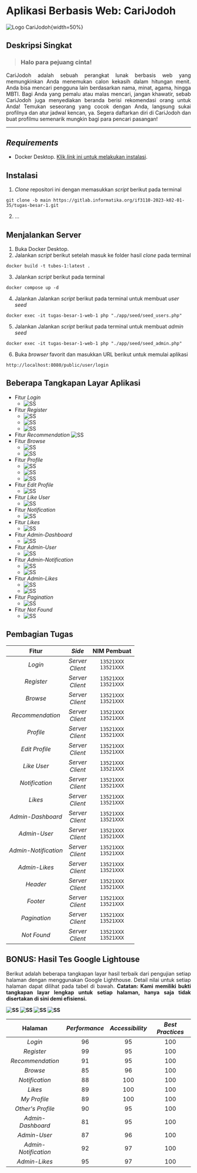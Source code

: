 # Aplikasi Berbasis Web: CariJodoh

![Logo CariJodoh](src/public/images/assets/logo.webp){width=50%}

## Deskripsi Singkat
> <h3>Halo para pejuang cinta!</h3> 
<div align="justify">
    <p>CariJodoh adalah sebuah perangkat lunak berbasis web yang memungkinkan Anda menemukan calon kekasih dalam hitungan menit. Anda bisa mencari pengguna lain berdasarkan nama, minat, agama, hingga MBTI. Bagi Anda yang pemalu atau malas mencari, jangan khawatir, sebab CariJodoh juga menyediakan beranda berisi rekomendasi orang untuk Anda! Temukan seseorang yang cocok dengan Anda, langsung sukai profilnya dan atur jadwal kencan, ya. Segera daftarkan diri di CariJodoh dan buat profilmu semenarik mungkin bagi para pencari pasangan!</p>
</div>

----

## _Requirements_
- Docker Desktop. [Klik _link_ ini untuk melakukan instalasi](https://www.docker.com/products/docker-desktop/).

## Instalasi
1. _Clone_ repositori ini dengan memasukkan _script_ berikut pada terminal
```
git clone -b main https://gitlab.informatika.org/if3110-2023-k02-01-35/tugas-besar-1.git
```
2. ...

## Menjalankan Server
1. Buka Docker Desktop.
2. Jalankan _script_ berikut setelah masuk ke folder hasil _clone_ pada terminal
```
docker build -t tubes-1:latest .
```
3. Jalankan _script_ berikut pada terminal
```
docker compose up -d
```
4. Jalankan Jalankan _script_ berikut pada terminal untuk membuat _user seed_
```
docker exec -it tugas-besar-1-web-1 php "./app/seed/seed_users.php"
```
5. Jalankan Jalankan _script_ berikut pada terminal untuk membuat _admin seed_
```
docker exec -it tugas-besar-1-web-1 php "./app/seed/seed_admin.php"
```
6. Buka _browser_ favorit dan masukkan URL berikut untuk memulai aplikasi
```
http://localhost:8080/public/user/login
```


## Beberapa Tangkapan Layar Aplikasi
- Fitur _Login_
    * ![SS](docs/visualisasi/login.JPG)
- Fitur _Register_
    * ![SS](docs/visualisasi/register1.JPG)
    * ![SS](docs/visualisasi/register2.JPG)
    * ![SS](docs/visualisasi/register3.JPG)
- Fitur _Recommendation_
![SS](docs/visualisasi/recommendation.JPG)
- Fitur _Browse_
    * ![SS](docs/visualisasi/browse1.JPG)
    * ![SS](docs/visualisasi/browse2.JPG)
- Fitur _Profile_
    * ![SS](docs/visualisasi/myprofile1.JPG)
    * ![SS](docs/visualisasi/myprofile2.JPG)
    * ![SS](docs/visualisasi/othersprofile.JPG)
- Fitur _Edit Profile_
    * ![SS](docs/visualisasi/editprofile.JPG)
- Fitur _Like User_
    * ![SS](docs/visualisasi/likeuser.JPG)
- Fitur _Notification_
    * ![SS](docs/visualisasi/notification.JPG)
- Fitur _Likes_
    * ![SS](docs/visualisasi/likes.JPG)
- Fitur _Admin-Dashboard_
    * ![SS](docs/visualisasi/admin-dashboard.JPG)
- Fitur _Admin-User_
    * ![SS](docs/visualisasi/admin-user.JPG)
- Fitur _Admin-Notification_
    * ![SS](docs/visualisasi/admin-notification.JPG)
    * ![SS](docs/visualisasi/admin-notification2.JPG)
- Fitur _Admin-Likes_
    * ![SS](docs/visualisasi/admin-likes.JPG)
    * ![SS](docs/visualisasi/admin-likes2.JPG)
- Fitur _Pagination_
    * ![SS](docs/visualisasi/pagination.JPG)
- Fitur _Not Found_
    * ![SS](docs/visualisasi/notfound.JPG)
    

## Pembagian Tugas
| Fitur | _Side_ | NIM Pembuat
| :---: | :---: | :---:
| _Login_ | _Server_<br>_Client_ | `13521XXX`<br>`13521XXX`
| _Register_ | _Server_<br>_Client_ | `13521XXX`<br>`13521XXX`
| _Browse_ | _Server_<br>_Client_ | `13521XXX`<br>`13521XXX`
| _Recommendation_ | _Server_<br>_Client_ | `13521XXX`<br>`13521XXX`
| _Profile_ | _Server_<br>_Client_ | `13521XXX`<br>`13521XXX`
| _Edit Profile_ | _Server_<br>_Client_ | `13521XXX`<br>`13521XXX`
| _Like User_ | _Server_<br>_Client_ | `13521XXX`<br>`13521XXX`
| _Notification_ | _Server_<br>_Client_ | `13521XXX`<br>`13521XXX`
| _Likes_ | _Server_<br>_Client_ | `13521XXX`<br>`13521XXX`
| _Admin-Dashboard_ | _Server_<br>_Client_ | `13521XXX`<br>`13521XXX`
| _Admin-User_ | _Server_<br>_Client_ | `13521XXX`<br>`13521XXX`
| _Admin-Notification_ | _Server_<br>_Client_ | `13521XXX`<br>`13521XXX`
| _Admin-Likes_ | _Server_<br>_Client_ | `13521XXX`<br>`13521XXX`
| _Header_ | _Server_<br>_Client_ | `13521XXX`<br>`13521XXX`
| _Footer_ | _Server_<br>_Client_ | `13521XXX`<br>`13521XXX`
| _Pagination_ | _Server_<br>_Client_ | `13521XXX`<br>`13521XXX`
| _Not Found_ | _Server_<br>_Client_ | `13521XXX`<br>`13521XXX`



## BONUS: Hasil Tes Google Lightouse
<div align="justify">
    <p>Berikut adalah beberapa tangkapan layar hasil terbaik dari pengujian setiap halaman dengan menggunakan Google Lighthouse. Detail nilai untuk setiap halaman dapat dilihat pada tabel di bawah. <b>Catatan: Kami memiliki bukti tangkapan layar lengkap untuk setiap halaman, hanya saja tidak disertakan di sini demi efisiensi.<b></p>
</div>

![SS](docs/lighthouse/register.JPG)
![SS](docs/lighthouse/recommendation.jpg)
![SS](docs/lighthouse/profile.jpg)
![SS](docs/lighthouse/admin-likes.jpg)

| Halaman | _Performance_ | _Accessibility_ | _Best Practices_
| :---: | :---: | :---: | :---:
| _Login_ | 96 | 95 | 100
| _Register_ | 99 | 95 | 100
| _Recommendation_ | 91 | 95 | 100
| _Browse_ | 85 | 96 | 100
| _Notification_ | 88 | 100 | 100
| _Likes_ | 89 | 100 | 100
| _My Profile_ | 89 | 100 | 100
| _Other's Profile_ | 90 | 95 | 100
| _Admin-Dashboard_ | 81 | 95 | 100
| _Admin-User_ | 87 | 96 | 100
| _Admin-Notification_ | 92 | 97 | 100
| _Admin-Likes_ | 95 | 97 | 100